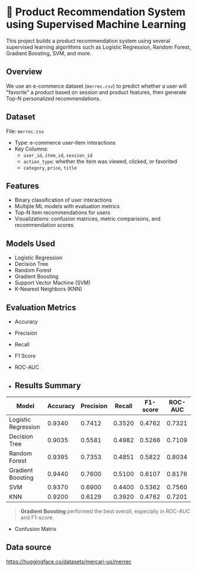 # 🛒 Product Recommendation System using Supervised Machine Learning

This project builds a product recommendation system using several supervised learning algorithms such as Logistic Regression, Random Forest, Gradient Boosting, SVM, and more.

##  Overview

We use an e-commerce dataset (`merrec.csv`) to predict whether a user will "favorite" a product based on session and product features, then generate Top-N personalized recommendations.

##  Dataset
 File: `merrec.csv`
- Type:  e-commerce user-item interactions
- Key Columns:
  - `user_id`, `item_id`, `session_id`
  - `action_type`: whether the item was viewed, clicked, or favorited
  - `category`, `price`, `title`

##  Features

- Binary classification of user interactions
- Multiple ML models with evaluation metrics
- Top-N item recommendations for users
- Visualizations: confusion matrices, metric comparisons, and recommendation scores

##  Models Used

- Logistic Regression
- Decision Tree
- Random Forest
- Gradient Boosting
- Support Vector Machine (SVM)
- K-Nearest Neighbors (KNN)

##  Evaluation Metrics

- Accuracy
- Precision
- Recall
- F1 Score
- ROC-AUC

- ##  Results Summary

| Model               | Accuracy | Precision | Recall | F1-score | ROC-AUC |
|--------------------|----------|-----------|--------|----------|---------|
| Logistic Regression| 0.9340   | 0.7412    | 0.3520 | 0.4762   | 0.7321  |
| Decision Tree      | 0.9035   | 0.5581    | 0.4982 | 0.5266   | 0.7109  |
| Random Forest      | 0.9395   | 0.7353    | 0.4851 | 0.5822   | 0.8034  |
| Gradient Boosting  | 0.9440   | 0.7600    | 0.5100 | 0.6107   | 0.8176  |
| SVM                | 0.9370   | 0.6900    | 0.4400 | 0.5362   | 0.7560  |
| KNN                | 0.9200   | 0.6129    | 0.3920 | 0.4762   | 0.7201  |

>  **Gradient Boosting** performed the best overall, especially in ROC-AUC and F1-score.

- Confusion Matrix

## Data source
https://huggingface.co/datasets/mercari-us/merrec


